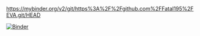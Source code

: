 
https://mybinder.org/v2/git/https%3A%2F%2Fgithub.com%2FFatal195%2FEVA.git/HEAD

[![Binder](https://mybinder.org/badge_logo.svg)](https://mybinder.org/v2/git/https%3A%2F%2Fgithub.com%2FFatal195%2FEVA.git/HEAD)
